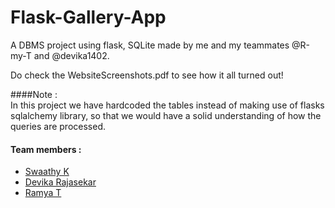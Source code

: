 # Flask-Gallery-App

A DBMS project using flask, SQLite made by me and my teammates @R-my-T and @devika1402.

Do check the WebsiteScreenshots.pdf to see how it all turned out!

####Note :  
In this project we have hardcoded the tables instead of making use of flasks sqlalchemy library, 
so that we would have a solid understanding of how the queries are processed.

#### Team members :
- [Swaathy K](https://github.com/tinycoder2)
- [Devika Rajasekar](https://github.com/devika1402)
- [Ramya T](https://github.com/R-my-T)
